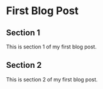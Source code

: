 
# First Blog Post

## Section 1
This is section 1 of my first blog post.

## Section 2
This is section 2 of my first blog post.
